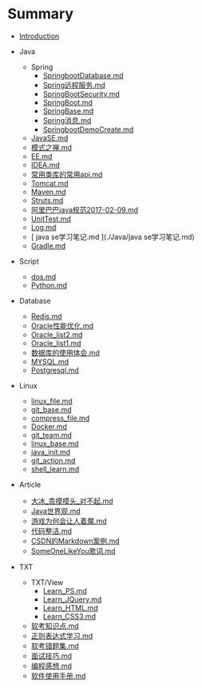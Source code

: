# Summary

* [Introduction](README.md)

* Java
    * Spring
        * [ SpringbootDatabase.md ](./Java/Spring/SpringbootDatabase.md)
        * [ Spring远程服务.md ](./Java/Spring/Spring远程服务.md)
        * [ SpringBootSecurity.md ](./Java/Spring/SpringBootSecurity.md)
        * [ SpringBoot.md ](./Java/Spring/SpringBoot.md)
        * [ SpringBase.md ](./Java/Spring/SpringBase.md)
        * [ Spring消息.md ](./Java/Spring/Spring消息.md)
        * [ SpringbootDemoCreate.md ](./Java/Spring/SpringbootDemoCreate.md)
    * [ JavaSE.md ](./Java/JavaSE.md)
    * [ 模式之禅.md ](./Java/模式之禅.md)
    * [ EE.md ](./Java/EE.md)
    * [ IDEA.md ](./Java/IDEA.md)
    * [ 常用类库的常用api.md ](./Java/常用类库的常用api.md)
    * [ Tomcat.md ](./Java/Tomcat.md)
    * [ Maven.md ](./Java/Maven.md)
    * [ Struts.md ](./Java/Struts.md)
    * [ 阿里巴巴java规范2017-02-09.md ](./Java/阿里巴巴java规范2017-02-09.md)
    * [ UnitTest.md ](./Java/UnitTest.md)
    * [ Log.md ](./Java/Log.md)
    * [ java se学习笔记.md ](./Java/java se学习笔记.md)
    * [ Gradle.md ](./Java/Gradle.md)
* Script
    * [ dos.md ](./Script/dos.md)
    * [ Python.md ](./Script/Python.md)
* Database
    * [ Redis.md ](./Database/Redis.md)
    * [ Oracle性能优化.md ](./Database/Oracle性能优化.md)
    * [ Oracle_list2.md ](./Database/Oracle_list2.md)
    * [ Oracle_list1.md ](./Database/Oracle_list1.md)
    * [ 数据库的使用体会.md ](./Database/数据库的使用体会.md)
    * [ MYSQL.md ](./Database/MYSQL.md)
    * [ Postgresql.md ](./Database/Postgresql.md)
* Linux
    * [ linux_file.md ](./Linux/linux_file.md)
    * [ git_base.md ](./Linux/git_base.md)
    * [ compress_file.md ](./Linux/compress_file.md)
    * [ Docker.md ](./Linux/Docker.md)
    * [ git_team.md ](./Linux/git_team.md)
    * [ linux_base.md ](./Linux/linux_base.md)
    * [ java_init.md ](./Linux/java_init.md)
    * [ git_action.md ](./Linux/git_action.md)
    * [ shell_learn.md ](./Linux/shell_learn.md)
* Article
    * [ 大冰_乖摸摸头_对不起.md ](./Article/大冰_乖摸摸头_对不起.md)
    * [ Java世界观.md ](./Article/Java世界观.md)
    * [ 游戏为何会让人着魔.md ](./Article/游戏为何会让人着魔.md)
    * [ 代码整洁.md ](./Article/代码整洁.md)
    * [ CSDN的Markdown案例.md ](./Article/CSDN的Markdown案例.md)
    * [ SomeOneLikeYou歌词.md ](./Article/SomeOneLikeYou歌词.md)
* TXT
    * TXT/View
        * [ Learn_PS.md ](./TXT/View/Learn_PS.md)
        * [ Learn_JQuery.md ](./TXT/View/Learn_JQuery.md)
        * [ Learn_HTML.md ](./TXT/View/Learn_HTML.md)
        * [ Learn_CSS3.md ](./TXT/View/Learn_CSS3.md)
    * [ 软考知识点.md ](./TXT/软考知识点.md)
    * [ 正则表达式学习.md ](./TXT/正则表达式学习.md)
    * [ 软考错题集.md ](./TXT/软考错题集.md)
    * [ 面试技巧.md ](./TXT/面试技巧.md)
    * [ 编程感想.md ](./TXT/编程感想.md)
    * [ 软件使用手册.md ](./TXT/软件使用手册.md)

